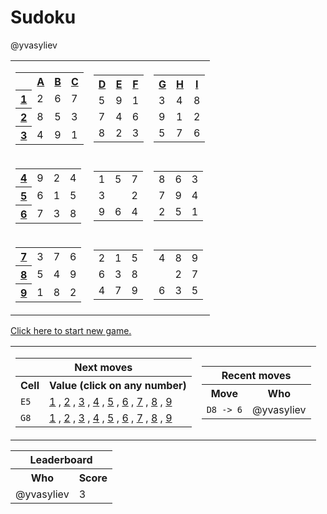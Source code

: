 <h1>Sudoku</h1>
@yvasyliev
<table class="grid">
    <tr>
        <td>
            <table class="subgrid0">
                <tr>
                    <th></th>
                    <th>
                        <a href="#">A</a>
                    </th>
                    <th>
                        <a href="#">B</a>
                    </th>
                    <th>
                        <a href="#">C</a>
                    </th>
                </tr>
                <tr class="0">
                    <th>
                        <a href="#">1</a>
                    </th>
                    <td class="0">2</td>
                    <td class="1">6</td>
                    <td class="2">7</td>
                </tr>
                <tr class="1">
                    <th>
                        <a href="#">2</a>
                    </th>
                    <td class="0">8</td>
                    <td class="1">5</td>
                    <td class="2">3</td>
                </tr>
                <tr class="2">
                    <th>
                        <a href="#">3</a>
                    </th>
                    <td class="0">4</td>
                    <td class="1">9</td>
                    <td class="2">1</td>
                </tr>
            </table>
        </td>
        <td>
            <table class="subgrid1">
                <tr>
                    <th>
                        <a href="#">D</a>
                    </th>
                    <th>
                        <a href="#">E</a>
                    </th>
                    <th>
                        <a href="#">F</a>
                    </th>
                </tr>
                <tr class="0">
                    <td class="3">5</td>
                    <td class="4">9</td>
                    <td class="5">1</td>
                </tr>
                <tr class="1">
                    <td class="3">7</td>
                    <td class="4">4</td>
                    <td class="5">6</td>
                </tr>
                <tr class="2">
                    <td class="3">8</td>
                    <td class="4">2</td>
                    <td class="5">3</td>
                </tr>
            </table>
        </td>
        <td>
            <table class="subgrid2">
                <tr>
                    <th>
                        <a href="#">G</a>
                    </th>
                    <th>
                        <a href="#">H</a>
                    </th>
                    <th>
                        <a href="#">I</a>
                    </th>
                </tr>
                <tr class="0">
                    <td class="6">3</td>
                    <td class="7">4</td>
                    <td class="8">8</td>
                </tr>
                <tr class="1">
                    <td class="6">9</td>
                    <td class="7">1</td>
                    <td class="8">2</td>
                </tr>
                <tr class="2">
                    <td class="6">5</td>
                    <td class="7">7</td>
                    <td class="8">6</td>
                </tr>
            </table>
        </td>
    </tr>
    <tr>
        <td>
            <table class="subgrid3">
                <tr class="3">
                    <th>
                        <a href="#">4</a>
                    </th>
                    <td class="0">9</td>
                    <td class="1">2</td>
                    <td class="2">4</td>
                </tr>
                <tr class="4">
                    <th>
                        <a href="#">5</a>
                    </th>
                    <td class="0">6</td>
                    <td class="1">1</td>
                    <td class="2">5</td>
                </tr>
                <tr class="5">
                    <th>
                        <a href="#">6</a>
                    </th>
                    <td class="0">7</td>
                    <td class="1">3</td>
                    <td class="2">8</td>
                </tr>
            </table>
        </td>
        <td>
            <table class="subgrid4">
                <tr class="3">
                    <td class="3">1</td>
                    <td class="4">5</td>
                    <td class="5">7</td>
                </tr>
                <tr class="4">
                    <td class="3">3</td>
                    <td class="4"></td>
                    <td class="5">2</td>
                </tr>
                <tr class="5">
                    <td class="3">9</td>
                    <td class="4">6</td>
                    <td class="5">4</td>
                </tr>
            </table>
        </td>
        <td>
            <table class="subgrid5">
                <tr class="3">
                    <td class="6">8</td>
                    <td class="7">6</td>
                    <td class="8">3</td>
                </tr>
                <tr class="4">
                    <td class="6">7</td>
                    <td class="7">9</td>
                    <td class="8">4</td>
                </tr>
                <tr class="5">
                    <td class="6">2</td>
                    <td class="7">5</td>
                    <td class="8">1</td>
                </tr>
            </table>
        </td>
    </tr>
    <tr>
        <td>
            <table class="subgrid6">
                <tr class="6">
                    <th>
                        <a href="#">7</a>
                    </th>
                    <td class="0">3</td>
                    <td class="1">7</td>
                    <td class="2">6</td>
                </tr>
                <tr class="7">
                    <th>
                        <a href="#">8</a>
                    </th>
                    <td class="0">5</td>
                    <td class="1">4</td>
                    <td class="2">9</td>
                </tr>
                <tr class="8">
                    <th>
                        <a href="#">9</a>
                    </th>
                    <td class="0">1</td>
                    <td class="1">8</td>
                    <td class="2">2</td>
                </tr>
            </table>
        </td>
        <td>
            <table class="subgrid7">
                <tr class="6">
                    <td class="3">2</td>
                    <td class="4">1</td>
                    <td class="5">5</td>
                </tr>
                <tr class="7">
                    <td class="3">6</td>
                    <td class="4">3</td>
                    <td class="5">8</td>
                </tr>
                <tr class="8">
                    <td class="3">4</td>
                    <td class="4">7</td>
                    <td class="5">9</td>
                </tr>
            </table>
        </td>
        <td>
            <table class="subgrid8">
                <tr class="6">
                    <td class="6">4</td>
                    <td class="7">8</td>
                    <td class="8">9</td>
                </tr>
                <tr class="7">
                    <td class="6"></td>
                    <td class="7">2</td>
                    <td class="8">7</td>
                </tr>
                <tr class="8">
                    <td class="6">6</td>
                    <td class="7">3</td>
                    <td class="8">5</td>
                </tr>
            </table>
        </td>
    </tr>
</table>
<p><a href="https://github.com/yvasyliev/github-actions-check/issues/new?title=new&amp;body=Just%20push%20&#39;Submit%20new%20issue&#39;.%20You%20don&#39;t%20need%20to%20do%20anything%20else.">Click here to start new game.</a></p>
<table>
    <tr>
        <td>
            <table class="nextMoves">
    <tr>
        <th colspan="2">Next moves</th>
    </tr>
    <tr>
        <th>Cell</th>
        <th>Value (click on any number)</th>
    </tr>
    <tr>
        <td><code>E5</code></td>
        <td>
            <span>
                <a href="https://github.com/yvasyliev/github-actions-check/issues/new?title=fill%20E5%201&amp;body=Just%20push%20&#39;Submit%20new%20issue&#39;.%20You%20don&#39;t%20need%20to%20do%20anything%20else."
                >1</a><span> , </span>
            </span><span>
                <a href="https://github.com/yvasyliev/github-actions-check/issues/new?title=fill%20E5%202&amp;body=Just%20push%20&#39;Submit%20new%20issue&#39;.%20You%20don&#39;t%20need%20to%20do%20anything%20else."
                >2</a><span> , </span>
            </span><span>
                <a href="https://github.com/yvasyliev/github-actions-check/issues/new?title=fill%20E5%203&amp;body=Just%20push%20&#39;Submit%20new%20issue&#39;.%20You%20don&#39;t%20need%20to%20do%20anything%20else."
                >3</a><span> , </span>
            </span><span>
                <a href="https://github.com/yvasyliev/github-actions-check/issues/new?title=fill%20E5%204&amp;body=Just%20push%20&#39;Submit%20new%20issue&#39;.%20You%20don&#39;t%20need%20to%20do%20anything%20else."
                >4</a><span> , </span>
            </span><span>
                <a href="https://github.com/yvasyliev/github-actions-check/issues/new?title=fill%20E5%205&amp;body=Just%20push%20&#39;Submit%20new%20issue&#39;.%20You%20don&#39;t%20need%20to%20do%20anything%20else."
                >5</a><span> , </span>
            </span><span>
                <a href="https://github.com/yvasyliev/github-actions-check/issues/new?title=fill%20E5%206&amp;body=Just%20push%20&#39;Submit%20new%20issue&#39;.%20You%20don&#39;t%20need%20to%20do%20anything%20else."
                >6</a><span> , </span>
            </span><span>
                <a href="https://github.com/yvasyliev/github-actions-check/issues/new?title=fill%20E5%207&amp;body=Just%20push%20&#39;Submit%20new%20issue&#39;.%20You%20don&#39;t%20need%20to%20do%20anything%20else."
                >7</a><span> , </span>
            </span><span>
                <a href="https://github.com/yvasyliev/github-actions-check/issues/new?title=fill%20E5%208&amp;body=Just%20push%20&#39;Submit%20new%20issue&#39;.%20You%20don&#39;t%20need%20to%20do%20anything%20else."
                >8</a><span> , </span>
            </span><span>
                <a href="https://github.com/yvasyliev/github-actions-check/issues/new?title=fill%20E5%209&amp;body=Just%20push%20&#39;Submit%20new%20issue&#39;.%20You%20don&#39;t%20need%20to%20do%20anything%20else."
                >9</a>
            </span>
        </td>
    </tr>
    <tr>
        <td><code>G8</code></td>
        <td>
            <span>
                <a href="https://github.com/yvasyliev/github-actions-check/issues/new?title=fill%20G8%201&amp;body=Just%20push%20&#39;Submit%20new%20issue&#39;.%20You%20don&#39;t%20need%20to%20do%20anything%20else."
                >1</a><span> , </span>
            </span><span>
                <a href="https://github.com/yvasyliev/github-actions-check/issues/new?title=fill%20G8%202&amp;body=Just%20push%20&#39;Submit%20new%20issue&#39;.%20You%20don&#39;t%20need%20to%20do%20anything%20else."
                >2</a><span> , </span>
            </span><span>
                <a href="https://github.com/yvasyliev/github-actions-check/issues/new?title=fill%20G8%203&amp;body=Just%20push%20&#39;Submit%20new%20issue&#39;.%20You%20don&#39;t%20need%20to%20do%20anything%20else."
                >3</a><span> , </span>
            </span><span>
                <a href="https://github.com/yvasyliev/github-actions-check/issues/new?title=fill%20G8%204&amp;body=Just%20push%20&#39;Submit%20new%20issue&#39;.%20You%20don&#39;t%20need%20to%20do%20anything%20else."
                >4</a><span> , </span>
            </span><span>
                <a href="https://github.com/yvasyliev/github-actions-check/issues/new?title=fill%20G8%205&amp;body=Just%20push%20&#39;Submit%20new%20issue&#39;.%20You%20don&#39;t%20need%20to%20do%20anything%20else."
                >5</a><span> , </span>
            </span><span>
                <a href="https://github.com/yvasyliev/github-actions-check/issues/new?title=fill%20G8%206&amp;body=Just%20push%20&#39;Submit%20new%20issue&#39;.%20You%20don&#39;t%20need%20to%20do%20anything%20else."
                >6</a><span> , </span>
            </span><span>
                <a href="https://github.com/yvasyliev/github-actions-check/issues/new?title=fill%20G8%207&amp;body=Just%20push%20&#39;Submit%20new%20issue&#39;.%20You%20don&#39;t%20need%20to%20do%20anything%20else."
                >7</a><span> , </span>
            </span><span>
                <a href="https://github.com/yvasyliev/github-actions-check/issues/new?title=fill%20G8%208&amp;body=Just%20push%20&#39;Submit%20new%20issue&#39;.%20You%20don&#39;t%20need%20to%20do%20anything%20else."
                >8</a><span> , </span>
            </span><span>
                <a href="https://github.com/yvasyliev/github-actions-check/issues/new?title=fill%20G8%209&amp;body=Just%20push%20&#39;Submit%20new%20issue&#39;.%20You%20don&#39;t%20need%20to%20do%20anything%20else."
                >9</a>
            </span>
        </td>
    </tr>
</table>
        </td>
        <td>
            <table class="recentMoves">
    <tr>
        <th colspan="2">Recent moves</th>
    </tr>
    <tr>
        <th>Move</th>
        <th>Who</th>
    </tr>
    <tr class="move">
        <td><code class="cell">D8 -&gt; 6</code></td>
        <td class="who">@yvasyliev</td>
    </tr>
</table>
        </td>
    </tr>
</table>
<table class="leaderboard">
    <tr>
        <th colspan="2">Leaderboard</th>
    </tr>
    <tr>
        <th>Who</th>
        <th>Score</th>
    </tr>
    <tr class="record">
        <td class="who">@yvasyliev</td>
        <td class="score">3</td>
    </tr>
</table>
